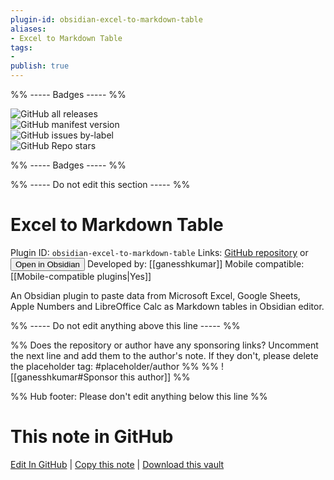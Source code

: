 ```yaml
---
plugin-id: obsidian-excel-to-markdown-table
aliases:
- Excel to Markdown Table
tags: 
- 
publish: true
---
```


%% ----- Badges ----- %%

![GitHub all releases](https://img.shields.io/github/downloads/ganesshkumar/obsidian-excel-to-markdown-table/total?color=573E7A&logo=github&style=for-the-badge)   
![GitHub manifest version](https://img.shields.io/github/manifest-json/v/ganesshkumar/obsidian-excel-to-markdown-table?color=573E7A&logo=github&style=for-the-badge)   
![GitHub issues by-label](https://img.shields.io/github/issues/ganesshkumar/obsidian-excel-to-markdown-table/help%20wanted?color=573E7A&logo=github&style=for-the-badge)   
![GitHub Repo stars](https://img.shields.io/github/stars/ganesshkumar/obsidian-excel-to-markdown-table?color=573E7A&logo=github&style=for-the-badge)

%% ----- Badges ----- %%

%% ----- Do not edit this section ----- %%

# Excel to Markdown Table

Plugin ID: `obsidian-excel-to-markdown-table`
Links: [GitHub repository](https://github.com/ganesshkumar/obsidian-excel-to-markdown-table) or [<button id=HH>Open in Obsidian</button>](obsidian://goto-plugin?id=obsidian-excel-to-markdown-table)
Developed by: [[ganesshkumar]]
Mobile compatible: [[Mobile-compatible plugins|Yes]]

An Obsidian plugin to paste data from Microsoft Excel, Google Sheets, Apple Numbers and LibreOffice Calc as Markdown tables in Obsidian editor.

%% ----- Do not edit anything above this line ----- %% 

%% Does the repository or author have any sponsoring links? Uncomment the next line and add them to the author's note. If they don't, please delete the placeholder tag: #placeholder/author %%
%% ![[ganesshkumar#Sponsor this author]] %%

%% Hub footer: Please don't edit anything below this line %%

# This note in GitHub

<span class="git-footer">[Edit In GitHub](https://github.dev/obsidian-community/obsidian-hub/blob/main/02%20-%20Community%20Expansions/02.05%20All%20Community%20Expansions/Plugins/obsidian-excel-to-markdown-table.md "git-hub-edit-note") | [Copy this note](https://raw.githubusercontent.com/obsidian-community/obsidian-hub/main/02%20-%20Community%20Expansions/02.05%20All%20Community%20Expansions/Plugins/obsidian-excel-to-markdown-table.md "git-hub-copy-note") | [Download this vault](https://github.com/obsidian-community/obsidian-hub/archive/refs/heads/main.zip "git-hub-download-vault") </span>
